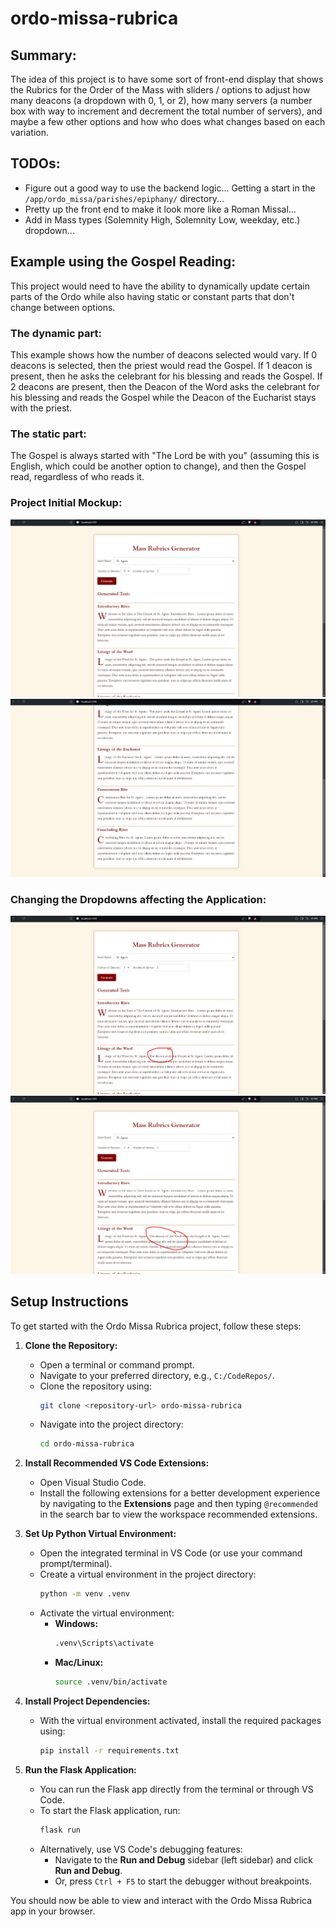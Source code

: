 # ordo-missa-rubrica

## Summary:
The idea of this project is to have some sort of front-end display that shows the Rubrics for the Order of the Mass with sliders / options to adjust how many deacons (a dropdown with 0, 1, or 2), how many servers (a number box with way to increment and decrement the total number of servers), and maybe a few other options and how who does what changes based on each variation.

## TODOs:
- Figure out a good way to use the backend logic...  Getting a start in the `/app/ordo_missa/parishes/epiphany/` directory...
- Pretty up the front end to make it look more like a Roman Missal...
- Add in Mass types (Solemnity High, Solemnity Low, weekday, etc.) dropdown...

## Example using the Gospel Reading:
This project would need to have the ability to dynamically update certain parts of the Ordo while also having static or constant parts that don't change between options.
### The dynamic part:
This example shows how the number of deacons selected would vary.  If 0 deacons is selected, then the priest would read the Gospel.  If 1 deacon is present, then he asks the celebrant for his blessing and reads the Gospel.  If 2 deacons are present, then the Deacon of the Word asks the celebrant for his blessing and reads the Gospel while the Deacon of the Eucharist stays with the priest.
### The static part:
The Gospel is always started with "The Lord be with you" (assuming this is English, which could be another option to change), and then the Gospel read, regardless of who reads it.

### Project Initial Mockup:
![Initial Mockup Part 1](./app/static/images/initial_0.png)
![Initial Mockup Part 1](./app/static/images/initial_1.png)

### Changing the Dropdowns affecting the Application:
![Initial Mockup with 1 Deacon](./app/static/images/initial_2.png)
![Initial Mockup with 2 Deacons](./app/static/images/initial_3.png)


## Setup Instructions

To get started with the Ordo Missa Rubrica project, follow these steps:

1. **Clone the Repository:**
   - Open a terminal or command prompt.
   - Navigate to your preferred directory, e.g., `C:/CodeRepos/`.
   - Clone the repository using:
     ```bash
     git clone <repository-url> ordo-missa-rubrica
     ```
   - Navigate into the project directory:
     ```bash
     cd ordo-missa-rubrica
     ```

2. **Install Recommended VS Code Extensions:**
   - Open Visual Studio Code.
   - Install the following extensions for a better development experience by navigating to the **Extensions** page and then typing `@recommended` in the search bar to view the workspace recommended extensions.

3. **Set Up Python Virtual Environment:**
   - Open the integrated terminal in VS Code (or use your command prompt/terminal).
   - Create a virtual environment in the project directory:
     ```bash
     python -m venv .venv
     ```
   - Activate the virtual environment:
     - **Windows:**
       ```bash
       .venv\Scripts\activate
       ```
     - **Mac/Linux:**
       ```bash
       source .venv/bin/activate
       ```

4. **Install Project Dependencies:**
   - With the virtual environment activated, install the required packages using:
     ```bash
     pip install -r requirements.txt
     ```

5. **Run the Flask Application:**
   - You can run the Flask app directly from the terminal or through VS Code.
   - To start the Flask application, run:
     ```bash
     flask run
     ```
   - Alternatively, use VS Code's debugging features:
     - Navigate to the **Run and Debug** sidebar (left sidebar) and click **Run and Debug**.
     - Or, press `Ctrl + F5` to start the debugger without breakpoints.

You should now be able to view and interact with the Ordo Missa Rubrica app in your browser.
